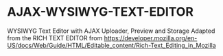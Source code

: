 # AJAX-WYSIWYG-TEXT-EDITOR
WYSIWYG Text Editor with AJAX Uploader, Preview and Storage
Adapted from the RICH TEXT EDITOR from https://developer.mozilla.org/en-US/docs/Web/Guide/HTML/Editable_content/Rich-Text_Editing_in_Mozilla
